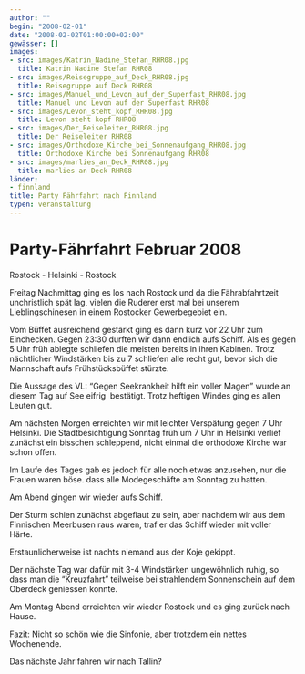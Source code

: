 ```yaml
---
author: ""
begin: "2008-02-01"
date: "2008-02-02T01:00:00+02:00"
gewässer: []
images:
- src: images/Katrin_Nadine_Stefan_RHR08.jpg
  title: Katrin Nadine Stefan RHR08
- src: images/Reisegruppe_auf_Deck_RHR08.jpg
  title: Reisegruppe auf Deck RHR08
- src: images/Manuel_und_Levon_auf_der_Superfast_RHR08.jpg
  title: Manuel und Levon auf der Superfast RHR08
- src: images/Levon_steht_kopf_RHR08.jpg
  title: Levon steht kopf RHR08
- src: images/Der_Reiseleiter_RHR08.jpg
  title: Der Reiseleiter RHR08
- src: images/Orthodoxe_Kirche_bei_Sonnenaufgang_RHR08.jpg
  title: Orthodoxe Kirche bei Sonnenaufgang RHR08
- src: images/marlies_an_Deck_RHR08.jpg
  title: marlies an Deck RHR08
länder:
- finnland
title: Party Fährfahrt nach Finnland
typen: veranstaltung
---
```



# Party-Fährfahrt Februar 2008


Rostock - Helsinki - Rostock

Freitag Nachmittag ging es los nach Rostock und da die Fährabfahrtzeit unchristlich spät lag, vielen die Ruderer erst mal bei unserem Lieblingschinesen in einem Rostocker Gewerbegebiet ein.

Vom Büffet ausreichend gestärkt ging es dann kurz vor 22 Uhr zum Einchecken. Gegen 23:30 durften wir dann endlich aufs Schiff. Als es gegen 5 Uhr früh ablegte schliefen die meisten bereits in ihren Kabinen. Trotz nächtlicher Windstärken bis zu 7 schliefen alle recht gut, bevor sich die Mannschaft aufs Frühstücksbüffet stürzte.

Die Aussage des VL: “Gegen Seekrankheit hilft ein voller Magen” wurde an diesem Tag auf See eifrig  bestätigt. Trotz heftigen Windes ging es allen Leuten gut.

Am nächsten Morgen erreichten wir mit leichter Verspätung gegen 7 Uhr Helsinki. Die Stadtbesichtigung Sonntag früh um 7 Uhr in Helsinki verlief zunächst ein bisschen schleppend, nicht einmal die orthodoxe Kirche war schon offen.

Im Laufe des Tages gab es jedoch für alle noch etwas anzusehen, nur die Frauen waren böse. dass alle Modegeschäfte am Sonntag zu hatten.

Am Abend gingen wir wieder aufs Schiff.

Der Sturm schien zunächst abgeflaut zu sein, aber nachdem wir aus dem Finnischen Meerbusen raus waren, traf er das Schiff wieder mit voller Härte.

Erstaunlicherweise ist nachts niemand aus der Koje gekippt.

Der nächste Tag war dafür mit 3-4 Windstärken ungewöhnlich ruhig, so dass man die “Kreuzfahrt” teilweise bei strahlendem Sonnenschein auf dem Oberdeck geniessen konnte.

Am Montag Abend erreichten wir wieder Rostock und es ging zurück nach Hause.

Fazit: Nicht so schön wie die Sinfonie, aber trotzdem ein nettes Wochenende.

Das nächste Jahr fahren wir nach Tallin?
